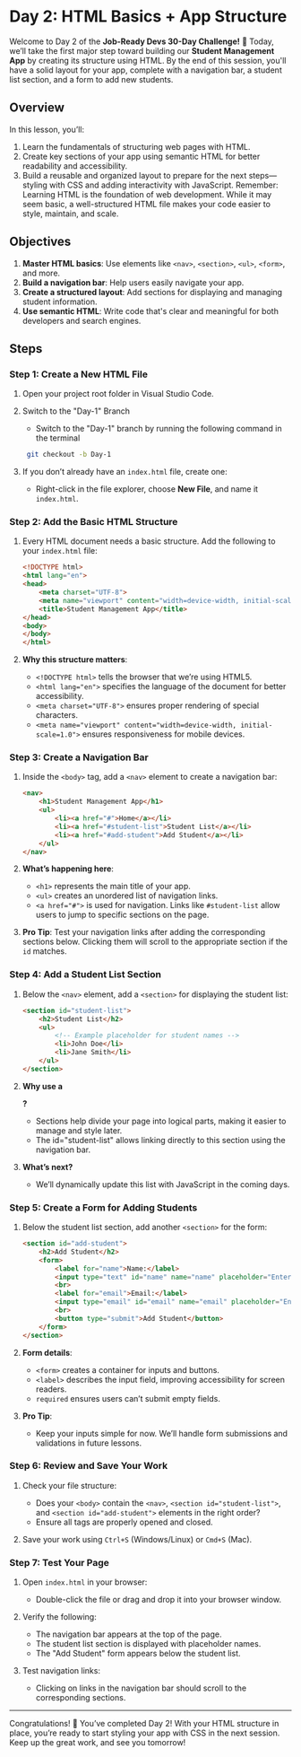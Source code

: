 # Day 2: HTML Basics + App Structure

Welcome to Day 2 of the **Job-Ready Devs 30-Day Challenge!** 🎉 Today, we’ll take the first major step toward building our **Student Management App** by creating its structure using HTML. By the end of this session, you'll have a solid layout for your app, complete with a navigation bar, a student list section, and a form to add new students.

## Overview
In this lesson, you’ll:

1. Learn the fundamentals of structuring web pages with HTML.
2. Create key sections of your app using semantic HTML for better readability and accessibility.
3. Build a reusable and organized layout to prepare for the next steps—styling with CSS and adding interactivity with JavaScript.
Remember: Learning HTML is the foundation of web development. While it may seem basic, a well-structured HTML file makes your code easier to style, maintain, and scale.


## Objectives  

1. **Master HTML basics**: Use elements like `<nav>`, `<section>`, `<ul>`, `<form>`, and more.
2. **Build a navigation bar**: Help users easily navigate your app.
3. **Create a structured layout**: Add sections for displaying and managing student information.
4. **Use semantic HTML**: Write code that's clear and meaningful for both developers and search engines.

## Steps
### Step 1: Create a New HTML File
1. Open your project root folder in Visual Studio Code.
2. Switch to the "Day-1" Branch
    - Switch to the "Day-1" branch by running the following command in the terminal
    ```bash
     git checkout -b Day-1
    ```

3. If you don’t already have an `index.html` file, create one:
    - Right-click in the file explorer, choose **New File**, and name it `index.html`.

### Step 2: Add the Basic HTML Structure
1. Every HTML document needs a basic structure. Add the following to your `index.html` file:
    ```html
    <!DOCTYPE html>
    <html lang="en">
    <head>
        <meta charset="UTF-8">
        <meta name="viewport" content="width=device-width, initial-scale=1.0">
        <title>Student Management App</title>
    </head>
    <body>
    </body>
    </html>
    ```

2. **Why this structure matters**:
    - `<!DOCTYPE html>` tells the browser that we’re using HTML5.
    - `<html lang="en">` specifies the language of the document for better accessibility.
    - `<meta charset="UTF-8">` ensures proper rendering of special characters.
    - `<meta name="viewport" content="width=device-width, initial-scale=1.0">` ensures responsiveness for mobile devices.

### Step 3: Create a Navigation Bar
1. Inside the `<body>` tag, add a `<nav>` element to create a navigation bar:
    ```html
    <nav>
        <h1>Student Management App</h1>
        <ul>
            <li><a href="#">Home</a></li>
            <li><a href="#student-list">Student List</a></li>
            <li><a href="#add-student">Add Student</a></li>
        </ul>
    </nav>
    ```

2. **What’s happening here**:

    - `<h1>` represents the main title of your app.
    - `<ul>` creates an unordered list of navigation links.
    - `<a href="#">` is used for navigation. Links like `#student-list` allow users to jump to specific sections on the page.

3. **Pro Tip**: Test your navigation links after adding the corresponding sections below. Clicking them will scroll to the appropriate section if the `id` matches.

### Step 4: Add a Student List Section
1. Below the `<nav>` element, add a `<section>` for displaying the student list:
    ```html
    <section id="student-list">
        <h2>Student List</h2>
        <ul>
            <!-- Example placeholder for student names -->
            <li>John Doe</li>
            <li>Jane Smith</li>
        </ul>
    </section>
    ```

2. **Why use a <section>?**

    - Sections help divide your page into logical parts, making it easier to manage and style later.
    - The id="student-list" allows linking directly to this section using the navigation bar.

3. **What’s next?**

    - We’ll dynamically update this list with JavaScript in the coming days.


### Step 5: Create a Form for Adding Students
1. Below the student list section, add another `<section>` for the form:
    ```html
    <section id="add-student">
        <h2>Add Student</h2>
        <form>
            <label for="name">Name:</label>
            <input type="text" id="name" name="name" placeholder="Enter student name" required>
            <br>
            <label for="email">Email:</label>
            <input type="email" id="email" name="email" placeholder="Enter student email" required>
            <br>
            <button type="submit">Add Student</button>
        </form>
    </section>
    ```

2. **Form details**:

    - `<form>` creates a container for inputs and buttons.
    - `<label>` describes the input field, improving accessibility for screen readers.
    - `required` ensures users can’t submit empty fields.

3. **Pro Tip**:

    - Keep your inputs simple for now. We’ll handle form submissions and validations in future lessons.

### Step 6: Review and Save Your Work
1. Check your file structure:

    - Does your `<body>` contain the `<nav>`, `<section id="student-list">`, and `<section id="add-student">` elements in the right order?
    - Ensure all tags are properly opened and closed.

2. Save your work using `Ctrl+S` (Windows/Linux) or `Cmd+S` (Mac).

### Step 7: Test Your Page
1. Open `index.html` in your browser:
    - Double-click the file or drag and drop it into your browser window.

2. Verify the following:
    - The navigation bar appears at the top of the page.
    - The student list section is displayed with placeholder names.
    - The "Add Student" form appears below the student list.

3. Test navigation links:
    - Clicking on links in the navigation bar should scroll to the corresponding sections.

---

Congratulations! 🎉 You’ve completed Day 2! With your HTML structure in place, you’re ready to start styling your app with CSS in the next session. Keep up the great work, and see you tomorrow!
